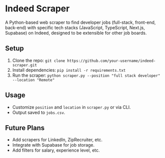 # Indeed Scraper
A Python-based web scraper to find developer jobs (full-stack, front-end, back-end) with specific tech stacks (JavaScript, TypeScript, Next.js, Supabase) on Indeed, designed to be extensible for other job boards.

## Setup
1. Clone the repo: `git clone https://github.com/your-username/indeed-scraper.git`
2. Install dependencies: `pip install -r requirements.txt`
3. Run the scraper: `python scraper.py --position "full stack developer" --location "Remote"`

## Usage
- Customize `position` and `location` in `scraper.py` or via CLI.
- Output saved to `jobs.csv`.

## Future Plans
- Add scrapers for LinkedIn, ZipRecruiter, etc.
- Integrate with Supabase for job storage.
- Add filters for salary, experience level, etc.